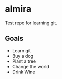 # almira
Test repo for learning git.

## Goals
* Learn git
* Buy a dog
* Plant a tree
* Change the world
* Drink Wine

